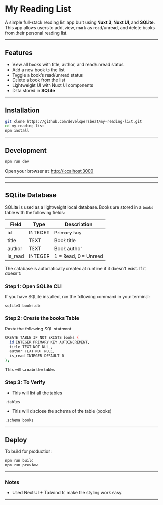 # My Reading List

A simple full-stack reading list app built using **Nuxt 3**, **Nuxt UI**, and **SQLite**. This app allows users to add, view, mark as read/unread, and delete books from their personal reading list.

---

## Features

- View all books with title, author, and read/unread status
- Add a new book to the list
- Toggle a book’s read/unread status
- Delete a book from the list
- Lightweight UI with Nuxt UI components
- Data stored in **SQLite**

---

## Installation

```bash
git clone https://github.com/developersbeat/my-reading-list.git
cd my-reading-list
npm install
```

---

## Development

```bash
npm run dev
```

Open your browser at: [http://localhost:3000](http://localhost:3000)

---

---

## SQLite Database

SQLite is used as a lightweight local database. Books are stored in a `books` table with the following fields:

| Field     | Type    | Description          |
|-----------|---------|----------------------|
| id        | INTEGER | Primary key          |
| title     | TEXT    | Book title           |
| author    | TEXT    | Book author          |
| is_read   | INTEGER | 1 = Read, 0 = Unread |

The database is automatically created at runtime if it doesn't exist.
If it doesn't: 

### Step 1: Open SQLite CLI

If you have SQLite installed, run the following command in your terminal:

```bash
sqlite3 books.db
```

### Step 2: Create the books Table

Paste the following SQL statment

```bash
CREATE TABLE IF NOT EXISTS books (
  id INTEGER PRIMARY KEY AUTOINCREMENT,
  title TEXT NOT NULL,
  author TEXT NOT NULL,
  is_read INTEGER DEFAULT 0
);
```

This will create the table. 

### Step 3: To Verify

- This will list all the tables
```bash
.tables
```

- This will disclose the schema of the table (books)
```bash
.schema books
```

---

## Deploy

To build for production:

```bash
npm run build
npm run preview
```

---

### Notes
- Used Next UI + Tailwind to make the styling work easy.

---
